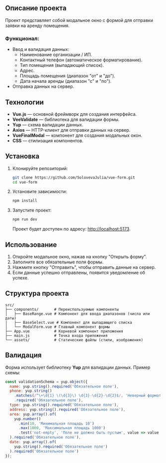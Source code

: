 ## Описание проекта
Проект представляет собой модальное окно с формой для отправки заявки на аренду помещения.

### Функционал:
- Ввод и валидация данных:
  - Наименование организации / ИП.
  - Контактный телефон (автоматическое форматирование).
  - Тип помещения (выпадающий список).
  - Адрес.
  - Площадь помещения (диапазон "от" и "до").
  - Дата начала аренды (диапазон "с" и "по").
- Отправка данных на сервер.

## Технологии
- **Vue.js** — основной фреймворк для создания интерфейса.
- **VeeValidate** — библиотека для валидации формы.
- **Yup** — схема валидации данных.
- **Axios** — HTTP-клиент для отправки данных на сервер.
- **VueFinalModal** — компонент для создания модальных окон.
- **CSS** — стилизация компонентов.

## Установка

1. Клонируйте репозиторий:
   ```bash
   git clone https://github.com/SolovevaJulia/vue-form.git
   cd vue-form
   ```
2. Установите зависимости:
   ```bash
   npm install
   ```
3. Запустите проект:
   ```bash
   npm run dev
   ```
   Проект будет доступен по адресу: [http://localhost:5173](http://localhost:5173).

## Использование
1. Откройте модальное окно, нажав на кнопку "Открыть форму".
2. Заполните все обязательные поля формы.
3. Нажмите кнопку "Отправить", чтобы отправить данные на сервер.
4. Если данные успешно отправлены, появится уведомление об успехе.

## Структура проекта
```
src/
├── components/       # Переиспользуемые компоненты
│   ├── BaseRange.vue # Компонент для ввода диапазонов (числа или даты)
│   ├── BaseSelect.vue # Компонент для выпадающего списка
│   └── ModalForm.vue # Главный компонент формы
├── App.vue           # Корневой компонент приложения
├── main.js           # Точка входа приложения
└── assets/           # Статические файлы (стили, изображения)
```

## Валидация
Форма использует библиотеку **Yup** для валидации данных. Пример схемы:

```javascript
const validationSchema = yup.object({
  name: yup.string().required('Обязательное поле'),
  phone: yup.string()
    .matches(/^\+\d{1} \(\d{3}\) \d{3}-\d{2}-\d{2}$/, 'Неверный формат телефона')
    .required('Обязательное поле'),
  type: yup.string().required('Обязательное поле'),
  address: yup.string().required('Обязательное поле'),
  area: yup.array().of(
    yup.number()
      .min(10, 'Минимальная площадь 10')
      .max(1000, 'Максимальная площадь 1000')
      .test('not-empty', 'Поле не должно быть пустым', value => value !== '')
  ).required('Обязательное поле'),
  date: yup.array().of(
    yup.string().required('Обязательное поле')
  ).required('Обязательное поле')
});
```


